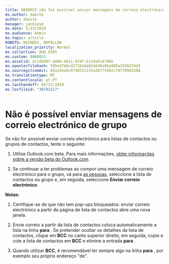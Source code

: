 ```yaml
---
title: 8000053 não foi possível enviar mensagens de correio electrónico de grupo
ms.author: daeite
author: daeite
manager: jackiesm
ms.date: 5/23/2018
ms.audience: Admin
ms.topic: article
ROBOTS: NOINDEX, NOFOLLOW
localization_priority: Normal
ms.collection: Adm_O365
ms.custom: 8000053
ms.assetid: 4c1d6987-a004-4611-9f4f-b129ab14706b
ms.openlocfilehash: 595ed7b6cd27261de82e6d0a96a985a19383f4d3
ms.sourcegitcommit: 03a156a9c9740521155a30775492c7dff0982588
ms.translationtype: MT
ms.contentlocale: pt-PT
ms.lasthandoff: 03/22/2019
ms.locfileid: "30782217"
---
```

# <a name="unable-to-send-group-emails"></a>Não é possível enviar mensagens de correio electrónico de grupo

Se não for possível enviar correio electrónico para listas de contactos ou grupos de contactos, tente o seguinte:
  
1. Utilize Outlook.com beta. Para mais informações, [obter informações sobre a versão beta do Outlook.com](https://support.office.com/article/e2261c7f-d413-4084-8f22-21282f42d8cf).
    
2. Se continuar a ter problemas ao compor uma mensagem de correio electrónico para o grupo, vá para [as pessoas](https://outlook.live.com/people/), seleccione a lista de contactos ou grupo e, em seguida, seleccione **Enviar correio electrónico**.
    
 **Notas:**
  
1. Certifique-se de que não tem pop-ups bloqueados: enviar correio electrónico a partir da página de lista de contactos abre uma nova janela.
    
2. Envie correio a partir da lista de contactos coloca automaticamente a lista na linha **para** . Se pretender ocultar os detalhes da lista de contactos, clique em **BCC** no canto superior direito, em seguida, copie e cole a lista de contactos em **BCC** e elimine a entrada **para** . 
    
3. Quando utilizar **BCC**, é recomendável ter sempre algo na linha **para** , por exemplo seu próprio endereço "de". 
    

